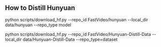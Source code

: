 ## How to Distill Hunyuan 

python scripts/download_hf.py --repo_id FastVideo/hunyuan --local_dir data/hunyuan --repo_type model


python scripts/download_hf.py --repo_id FastVideo/Hunyuan-Distill-Data --local_dir data/Hunyuan-Distill-Data --repo_type=dataset

